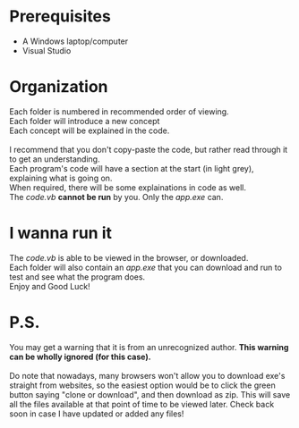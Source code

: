 # Prerequisites
 - A Windows laptop/computer
 - Visual Studio

# Organization
Each folder is numbered in recommended order of viewing.
<br>Each folder will introduce a new concept
<br>Each concept will be explained in the code.
<br>
<br>I recommend that you don't copy-paste the code, but rather read through it to get an understanding.
<br>Each program's code will have a section at the start (in light grey), explaining what is going on.
<br>When required, there will be some explainations in code as well.
<br>The *code.vb* **cannot be run** by you. Only the *app.exe* can.

# I wanna run it
The *code.vb* is able to be viewed in the browser, or downloaded.
<br>Each folder will also contain an *app.exe* that you can download and run to test and see what the program does.
<br>Enjoy and Good Luck!

# P.S.
You may get a warning that it is from an unrecognized author. **This warning can be wholly ignored (for this case).**
<br>
<br>Do note that nowadays, many browsers won't allow you to download exe's straight from websites, so the easiest option would be to click the green button saying "clone or download", and then download as zip. This will save all the files available at that point of time to be viewed later. Check back soon in case I have updated or added any files!


